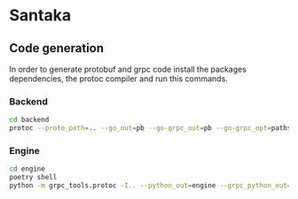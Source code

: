 # Santaka


## Code generation

In order to generate protobuf and grpc code install the packages dependencies, the protoc compiler and run this commands.


### Backend

```bash
cd backend
protoc --proto_path=.. --go_out=pb --go-grpc_out=pb --go-grpc_opt=paths=source_relative --go_opt=paths=source_relative ../santaka.proto
```


### Engine

```bash
cd engine
poetry shell
python -m grpc_tools.protoc -I.. --python_out=engine --grpc_python_out=engine ../santaka.proto
```